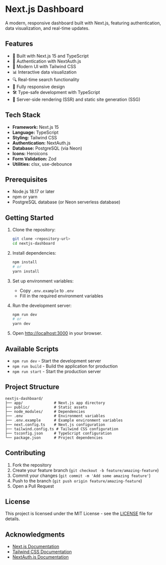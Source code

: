 # Next.js Dashboard

A modern, responsive dashboard built with Next.js, featuring authentication, data visualization, and real-time updates.

## Features

- 🚀 Built with Next.js 15 and TypeScript
- 🔐 Authentication with NextAuth.js
- 🎨 Modern UI with Tailwind CSS
- 📊 Interactive data visualization
- 🔍 Real-time search functionality
- 📱 Fully responsive design
- 🛠️ Type-safe development with TypeScript
- 🔄 Server-side rendering (SSR) and static site generation (SSG)

## Tech Stack

- **Framework:** Next.js 15
- **Language:** TypeScript
- **Styling:** Tailwind CSS
- **Authentication:** NextAuth.js
- **Database:** PostgreSQL (via Neon)
- **Icons:** Heroicons
- **Form Validation:** Zod
- **Utilities:** clsx, use-debounce

## Prerequisites

- Node.js 18.17 or later
- npm or yarn
- PostgreSQL database (or Neon serverless database)

## Getting Started

1. Clone the repository:

   ```bash
   git clone <repository-url>
   cd nextjs-dashboard
   ```

2. Install dependencies:

   ```bash
   npm install
   # or
   yarn install
   ```

3. Set up environment variables:

   - Copy `.env.example` to `.env`
   - Fill in the required environment variables

4. Run the development server:

   ```bash
   npm run dev
   # or
   yarn dev
   ```

5. Open [http://localhost:3000](http://localhost:3000) in your browser.

## Available Scripts

- `npm run dev` - Start the development server
- `npm run build` - Build the application for production
- `npm run start` - Start the production server

## Project Structure

```
nextjs-dashboard/
├── app/              # Next.js app directory
├── public/           # Static assets
├── node_modules/     # Dependencies
├── .env              # Environment variables
├── .env.example      # Example environment variables
├── next.config.ts    # Next.js configuration
├── tailwind.config.ts # Tailwind CSS configuration
├── tsconfig.json     # TypeScript configuration
└── package.json      # Project dependencies
```

## Contributing

1. Fork the repository
2. Create your feature branch (`git checkout -b feature/amazing-feature`)
3. Commit your changes (`git commit -m 'Add some amazing feature'`)
4. Push to the branch (`git push origin feature/amazing-feature`)
5. Open a Pull Request

## License

This project is licensed under the MIT License - see the [LICENSE](LICENSE) file for details.

## Acknowledgments

- [Next.js Documentation](https://nextjs.org/docs)
- [Tailwind CSS Documentation](https://tailwindcss.com/docs)
- [NextAuth.js Documentation](https://next-auth.js.org/)
